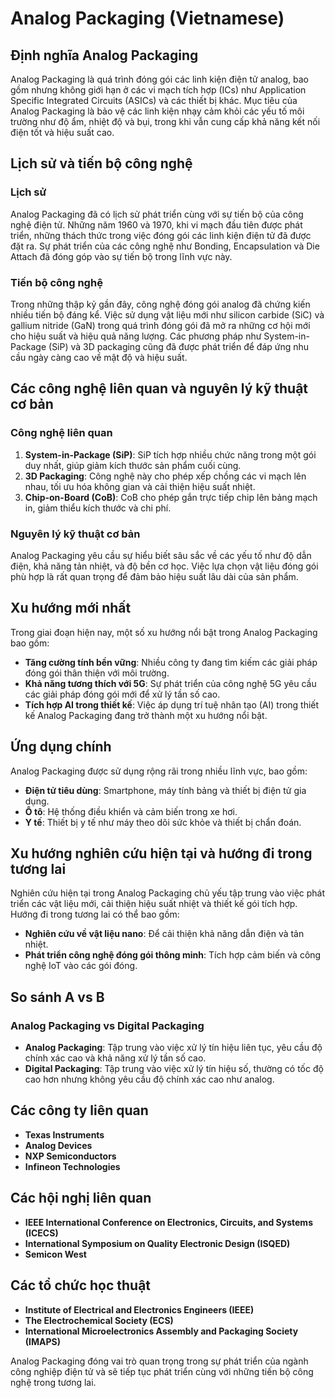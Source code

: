 # Analog Packaging (Vietnamese)

## Định nghĩa Analog Packaging
Analog Packaging là quá trình đóng gói các linh kiện điện tử analog, bao gồm nhưng không giới hạn ở các vi mạch tích hợp (ICs) như Application Specific Integrated Circuits (ASICs) và các thiết bị khác. Mục tiêu của Analog Packaging là bảo vệ các linh kiện nhạy cảm khỏi các yếu tố môi trường như độ ẩm, nhiệt độ và bụi, trong khi vẫn cung cấp khả năng kết nối điện tốt và hiệu suất cao.

## Lịch sử và tiến bộ công nghệ
### Lịch sử
Analog Packaging đã có lịch sử phát triển cùng với sự tiến bộ của công nghệ điện tử. Những năm 1960 và 1970, khi vi mạch đầu tiên được phát triển, những thách thức trong việc đóng gói các linh kiện điện tử đã được đặt ra. Sự phát triển của các công nghệ như Bonding, Encapsulation và Die Attach đã đóng góp vào sự tiến bộ trong lĩnh vực này.

### Tiến bộ công nghệ
Trong những thập kỷ gần đây, công nghệ đóng gói analog đã chứng kiến nhiều tiến bộ đáng kể. Việc sử dụng vật liệu mới như silicon carbide (SiC) và gallium nitride (GaN) trong quá trình đóng gói đã mở ra những cơ hội mới cho hiệu suất và hiệu quả năng lượng. Các phương pháp như System-in-Package (SiP) và 3D packaging cũng đã được phát triển để đáp ứng nhu cầu ngày càng cao về mật độ và hiệu suất.

## Các công nghệ liên quan và nguyên lý kỹ thuật cơ bản
### Công nghệ liên quan
1. **System-in-Package (SiP)**: SiP tích hợp nhiều chức năng trong một gói duy nhất, giúp giảm kích thước sản phẩm cuối cùng.
2. **3D Packaging**: Công nghệ này cho phép xếp chồng các vi mạch lên nhau, tối ưu hóa không gian và cải thiện hiệu suất nhiệt.
3. **Chip-on-Board (CoB)**: CoB cho phép gắn trực tiếp chip lên bảng mạch in, giảm thiểu kích thước và chi phí.

### Nguyên lý kỹ thuật cơ bản
Analog Packaging yêu cầu sự hiểu biết sâu sắc về các yếu tố như độ dẫn điện, khả năng tản nhiệt, và độ bền cơ học. Việc lựa chọn vật liệu đóng gói phù hợp là rất quan trọng để đảm bảo hiệu suất lâu dài của sản phẩm.

## Xu hướng mới nhất
Trong giai đoạn hiện nay, một số xu hướng nổi bật trong Analog Packaging bao gồm:
- **Tăng cường tính bền vững**: Nhiều công ty đang tìm kiếm các giải pháp đóng gói thân thiện với môi trường.
- **Khả năng tương thích với 5G**: Sự phát triển của công nghệ 5G yêu cầu các giải pháp đóng gói mới để xử lý tần số cao.
- **Tích hợp AI trong thiết kế**: Việc áp dụng trí tuệ nhân tạo (AI) trong thiết kế Analog Packaging đang trở thành một xu hướng nổi bật.

## Ứng dụng chính
Analog Packaging được sử dụng rộng rãi trong nhiều lĩnh vực, bao gồm:
- **Điện tử tiêu dùng**: Smartphone, máy tính bảng và thiết bị điện tử gia dụng.
- **Ô tô**: Hệ thống điều khiển và cảm biến trong xe hơi.
- **Y tế**: Thiết bị y tế như máy theo dõi sức khỏe và thiết bị chẩn đoán.

## Xu hướng nghiên cứu hiện tại và hướng đi trong tương lai
Nghiên cứu hiện tại trong Analog Packaging chủ yếu tập trung vào việc phát triển các vật liệu mới, cải thiện hiệu suất nhiệt và thiết kế gói tích hợp. Hướng đi trong tương lai có thể bao gồm:
- **Nghiên cứu về vật liệu nano**: Để cải thiện khả năng dẫn điện và tản nhiệt.
- **Phát triển công nghệ đóng gói thông minh**: Tích hợp cảm biến và công nghệ IoT vào các gói đóng.

## So sánh A vs B
### Analog Packaging vs Digital Packaging
- **Analog Packaging**: Tập trung vào việc xử lý tín hiệu liên tục, yêu cầu độ chính xác cao và khả năng xử lý tần số cao.
- **Digital Packaging**: Tập trung vào việc xử lý tín hiệu số, thường có tốc độ cao hơn nhưng không yêu cầu độ chính xác cao như analog.

## Các công ty liên quan
- **Texas Instruments**
- **Analog Devices**
- **NXP Semiconductors**
- **Infineon Technologies**

## Các hội nghị liên quan
- **IEEE International Conference on Electronics, Circuits, and Systems (ICECS)**
- **International Symposium on Quality Electronic Design (ISQED)**
- **Semicon West**

## Các tổ chức học thuật
- **Institute of Electrical and Electronics Engineers (IEEE)**
- **The Electrochemical Society (ECS)**
- **International Microelectronics Assembly and Packaging Society (IMAPS)**

Analog Packaging đóng vai trò quan trọng trong sự phát triển của ngành công nghiệp điện tử và sẽ tiếp tục phát triển cùng với những tiến bộ công nghệ trong tương lai.